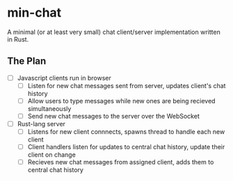 # min-chat
A minimal (or at least very small) chat client/server implementation written in Rust.

## The Plan
* [ ] Javascript clients run in browser
  * [ ] Listen for new chat messages sent from server, updates client's chat history
  * [ ] Allow users to type messages while new ones are being recieved simultaneously
  * [ ] Send new chat messages to the server over the WebSocket
* [ ] Rust-lang server
  * [ ] Listens for new client connnects, spawns thread to handle each new client
  * [ ] Client handlers listen for updates to central chat history, update their client on change
  * [ ] Recieves new chat messages from assigned client, adds them to central chat history
